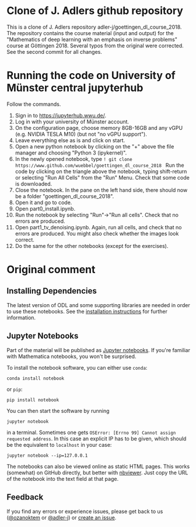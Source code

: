 # Clone of J. Adlers github repository

This is a clone of J. Adlers repository adler-j/goettingen_dl_course_2018. The repository contains the course material (input and output) for the "Mathematics of deep learning with an emphasis on inverse problems" course at Göttingen 2018. Several typos from the original were corrected. See the second commit for all changes.

# Running the code on University of Münster central jupyterhub
Follow the commands.

1. Sign in to https://jupyterhub.wwu.de/.
2. Log in with your university of Münster account.
3. On the configuration page, choose memory 8GB-16GB and any vGPU (e.g.
NVIDIA TESLA M10) (but not "no vGPU support").
4. Leave everything else as is and click on start.
5. Open a new python notebook by clicking on the "+" above the file manager
and choosing "Python 3 (ipykernel)".
6. In the newly opened notebook, type
```! git clone https://www.github.com/wuebbel/goettingen_dl_course_2018 ```
Run the code by clicking on the triangle above the notebook, typing
shift-return or selecting "Run All Cells" from the "Run" Menu.
Check that some code is downloaded.
7. Close the notebook. In the pane on the left hand side, there should now
be a folder "goettingen_dl_course_2018".
9. Open it and go to code.
10. Open part0_install.ipynb.
11. Run the notebook by selecting "Run"->"Run all cells". Check that no
errors are produced.
12. Open part1_tv_denoising.ipynb. Again, run all cells, and check that no
errors are produced. You might also check whether the images look correct.
13. Do the same for the other notebooks (except for the exercises).

# Original comment
## Installing Dependencies

The latest version of ODL and some supporting libraries are needed in order to use these notebooks. See the [installation instructions](code/part0_install.ipynb) for further information.

## Jupyter Notebooks

Part of the material will be published as [Jupyter notebooks](http://jupyter.org/). If you're familiar with Mathematica notebooks, you won't be surprised.

To install the notebook software, you can either use `conda`:

    conda install notebook

or `pip`:

    pip install notebook

You can then start the software by running

    jupyter notebook

in a terminal. Sometimes one gets `OSError: [Errno 99] Cannot assign requested address`. In this case an explicit IP has to be given, which should be the equivalent to `localhost` in your case:

    jupyter notebook --ip=127.0.0.1

The notebooks can also be viewed online as static HTML pages. This works (somewhat) on GitHub directly, but better with [nbviewer](https://nbviewer.jupyter.org/). Just copy the URL of the notebook into the text field at that page.

## Feedback

If you find any errors or experience issues, please get back to us ([@ozanoktem](https://github.com/ozanoktem) or [@adler-j](https://github.com/adler-j)) or [create an issue](https://github.com/adler-j/odlworkshop/issues/new).
